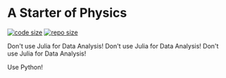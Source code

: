 # A Starter of Physics

[![code size](https://img.shields.io/github/languages/code-size/ivaquero/blog-physics.svg)](https://img.shields.io/github/languages/code-size/ivaquero/blog-physics.svg)
[![repo size](https://img.shields.io/github/repo-size/ivaquero/blog-physics.svg)](https://img.shields.io/github/repo-size/ivaquero/blog-physics.svg)

Don't use Julia for Data Analysis!
Don't use Julia for Data Analysis!
Don't use Julia for Data Analysis!

Use Python!
